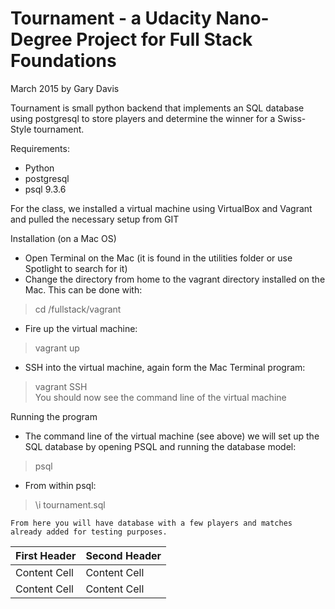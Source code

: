 # Tournament - a Udacity Nano-Degree Project for Full Stack Foundations
March 2015 by Gary Davis

Tournament is small python backend that implements an SQL database using postgresql to store players and determine the winner for a Swiss-Style tournament.

Requirements:
* Python
* postgresql
* psql 9.3.6

For the class, we installed a virtual machine using VirtualBox and Vagrant and pulled the necessary setup from GIT

Installation (on a Mac OS)
* Open Terminal on the Mac (it is found in the utilities folder or use Spotlight to search for it)
* Change the directory from home to the vagrant directory installed on the Mac.  This can be done with:  
> cd /fullstack/vagrant  
* Fire up the virtual machine:  
> vagrant up  
* SSH into the virtual machine, again form the Mac Terminal program:  
> vagrant SSH  
  You should now see the command line of the virtual machine


Running the program

* The command line of the virtual machine (see above) we will set up the SQL database by opening PSQL and running the database model:  
> psql  
* From within psql:  
> \i tournament.sql

	From here you will have database with a few players and matches already added for testing purposes.  

| First Header  | Second Header |
| ------------- | ------------- |
| Content Cell  | Content Cell  |
| Content Cell  | Content Cell  |